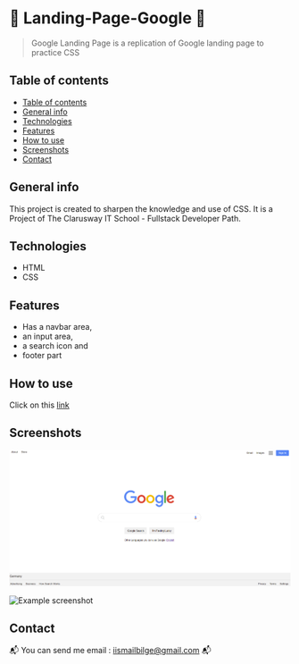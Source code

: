 #  :mag_right: Landing-Page-Google :mag_right:
> Google Landing Page is a replication of Google landing page to practice CSS

## Table of contents
  - [Table of contents](#table-of-contents)
  - [General info](#general-info)
  - [Technologies](#technologies)
  - [Features](#features)
  - [How to use](#how-to-use)
  - [Screenshots](#screenshots)
  - [Contact](#contact)

## General info
This project is created to sharpen the knowledge and use of CSS. It is a Project of The Clarusway IT School - Fullstack Developer Path.

## Technologies
* HTML
* CSS

## Features
* Has a navbar area,
* an input area,
* a search icon and
* footer part

## How to use
Click on this [link](https://i-bilge.github.io/Landing-Page-Google/)



## Screenshots

![Example screenshot](./ReadmePhotos/1.PNG)

![Example screenshot](./ReadmePhotos/2.PNG)


## Contact
:mailbox_with_mail: You can send me email : iismailbilge@gmail.com :mailbox_with_mail:
